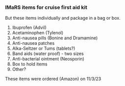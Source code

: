 ### IMaRS items for cruise first aid kit

But these items individually and package in a bag or box.

1. Ibuprofen (Advil)
2. Acetaminophen (Tylenol)
3. Anti-nausea pills (Bonine and Dramamine)
4. Anti-nausea patches
5. Alka-Seltzer or Tums (tablets?)
6. Band aids (water proof) - two sizes
7. Anti-bacterial ointment (Neosporin)
8. Box to hold items
9. Other?

These items were ordered (Amazon) on 11/3/23
